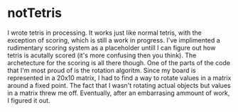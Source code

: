 # notTetris
I wrote tetris in processing. It works just like normal tetris, with the exception of scoring, which is still a work in progress.
I've implimented a rudimentary scoring system as a placeholder untill I can figure out how tetris is acutally scored (it's more
confusing then you think). The archetecture for the scoring is all there though. One of the parts of the code that I'm most proud 
of is the rotation algoritm. Since my board is represented in a 20x10 matrix, I had to find a way to rotate values in a matrix 
around a fixed point. The fact that I wasn't rotating actual objects but values in a matrix threw me off. Eventually, after an 
embarrasing ammount of work, I figured it out.
